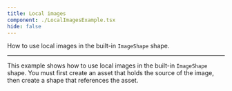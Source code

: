 ```yaml
---
title: Local images
component: ./LocalImagesExample.tsx
hide: false
---
```


How to use local images in the built-in `ImageShape` shape.

---

This example shows how to use local images in the built-in `ImageShape` shape. You must first create an asset that holds the source of the image, then create a shape that references the asset.
